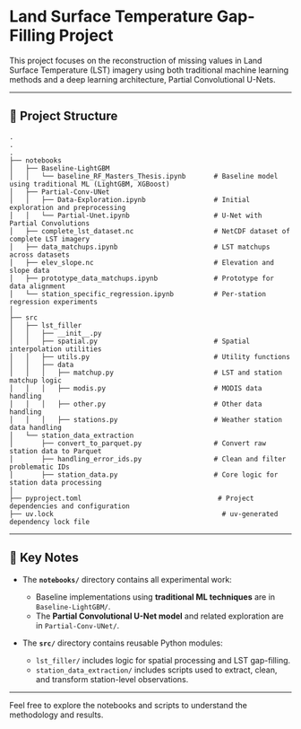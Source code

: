 # Land Surface Temperature Gap-Filling Project

This project focuses on the reconstruction of missing values in Land Surface Temperature (LST) imagery using both traditional machine learning methods and a deep learning architecture, Partial Convolutional U-Nets.

---

## 📁 Project Structure

```
.
.
.
├── notebooks
│   ├── Baseline-LightGBM
│   │   └── baseline_RF_Masters_Thesis.ipynb       # Baseline model using traditional ML (LightGBM, XGBoost)
│   ├── Partial-Conv-UNet
│   │   ├── Data-Exploration.ipynb                 # Initial exploration and preprocessing
│   │   └── Partial-Unet.ipynb                     # U-Net with Partial Convolutions
│   ├── complete_lst_dataset.nc                    # NetCDF dataset of complete LST imagery
│   ├── data_matchups.ipynb                        # LST matchups across datasets
│   ├── elev_slope.nc                              # Elevation and slope data
│   ├── prototype_data_matchups.ipynb              # Prototype for data alignment
│   └── station_specific_regression.ipynb          # Per-station regression experiments
│
├── src
│   ├── lst_filler
│   │   ├── __init__.py
│   │   ├── spatial.py                             # Spatial interpolation utilities
│   │   ├── utils.py                               # Utility functions
│   │   ├── data
│   │   │   ├── matchup.py                         # LST and station matchup logic
│   │   │   ├── modis.py                           # MODIS data handling
│   │   │   ├── other.py                           # Other data handling
│   │   │   ├── stations.py                        # Weather station data handling
│   └── station_data_extraction
│       ├── convert_to_parquet.py                  # Convert raw station data to Parquet
│       ├── handling_error_ids.py                  # Clean and filter problematic IDs
│       ├── station_data.py                        # Core logic for station data processing
│
├── pyproject.toml                                  # Project dependencies and configuration
├── uv.lock                                          # uv-generated dependency lock file
```

---

## 📌 Key Notes

- The **`notebooks/`** directory contains all experimental work:
  - Baseline implementations using **traditional ML techniques** are in `Baseline-LightGBM/`.
  - The **Partial Convolutional U-Net model** and related exploration are in `Partial-Conv-UNet/`.

- The **`src/`** directory contains reusable Python modules:
  - `lst_filler/` includes logic for spatial processing and LST gap-filling.
  - `station_data_extraction/` includes scripts used to extract, clean, and transform station-level observations.

---

Feel free to explore the notebooks and scripts to understand the methodology and results.
